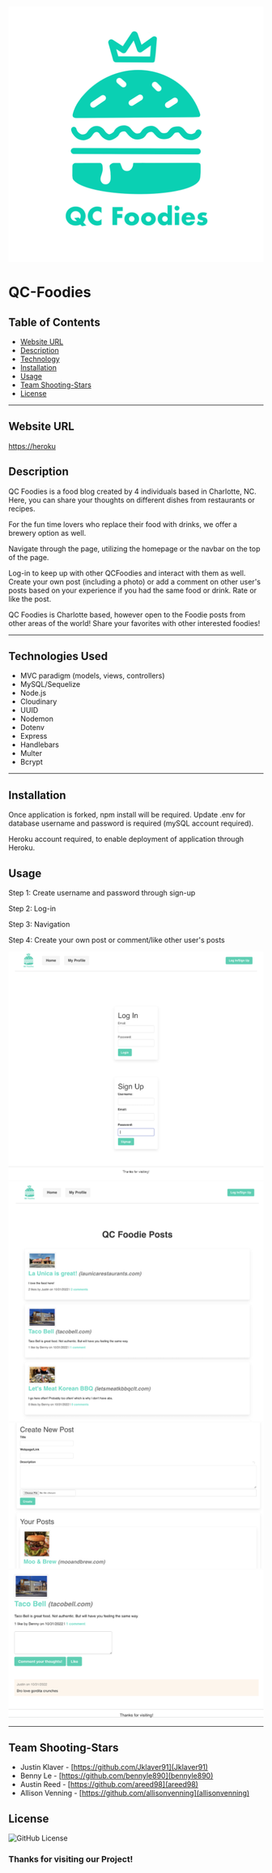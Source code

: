 ![QC-Foodies Logo](./assets/images/final-logo.png) 

# **QC-Foodies**

## **Table of Contents** 

- [Website URL](#websiteURL)
- [Description](#description)
- [Technology](#technology)
- [Installation](#installation)
- [Usage](#usage)
- [Team Shooting-Stars](#team-shooting-stars)
- [License](#license)

---

## **Website URL**

[https://heroku](https://qc-foodies.herokuapp.com/)

## **Description**

QC Foodies is a food blog created by 4 individuals based in Charlotte, NC. Here, you can share your thoughts on different dishes from restaurants or recipes.

For the fun time lovers who replace their food with drinks, we offer a brewery option as well. 

Navigate through the page, utilizing the homepage or the navbar on the top of the page. 

Log-in to keep up with other QCFoodies and interact with them as well. Create your own post (including a photo) or add a comment on other user's posts based on your experience if you had the same food or drink. Rate or like the post. 

QC Foodies is Charlotte based, however open to the Foodie posts from other areas of the world! Share your favorites with other interested foodies! 

---

## **Technologies Used**
- MVC paradigm
    (models, views, controllers)
- MySQL/Sequelize 
- Node.js
- Cloudinary
- UUID
- Nodemon
- Dotenv
- Express
- Handlebars
- Multer
- Bcrypt

---

## **Installation**

Once application is forked, npm install will be required. Update .env for database username and password is required (mySQL account required). 

Heroku account required, to enable deployment of application through Heroku.

## **Usage**

Step 1: Create username and password through sign-up

Step 2: Log-in

Step 3: Navigation

Step 4: Create your own post or comment/like other user's posts

![sign-up page](assets/images/login-signup-screenshot.png)
![home page](assets/images/main-page-screenshot.png)
![profile page](assets/images/create-post-screenshot.png)
![like and comment](assets/images/post-screenshot.png)

---

## **Team Shooting-Stars**

- Justin Klaver - [https://github.com/Jklaver91](Jklaver91)
- Benny Le - [https://github.com/bennyle890](bennyle890)
- Austin Reed - [https://github.com/areed98](areed98)
- Allison Venning - [https://github.com/allisonvenning](allisonvenning)

## **License**

![GitHub License](https://img.shields.io/badge/GitHub-MIT-green.svg)

### Thanks for visiting our Project!